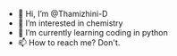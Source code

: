 - 👋 Hi, I’m @Thamizhini-D
- 👀 I’m interested in chemistry
- 🌱 I’m currently learning coding in python
- 📫 How to reach me? Don't.

<!---
Thamizhini-D/Thamizhini-D is a ✨ special ✨ repository because its `README.md` (this file) appears on your GitHub profile.
You can click the Preview link to take a look at your changes.
--->

